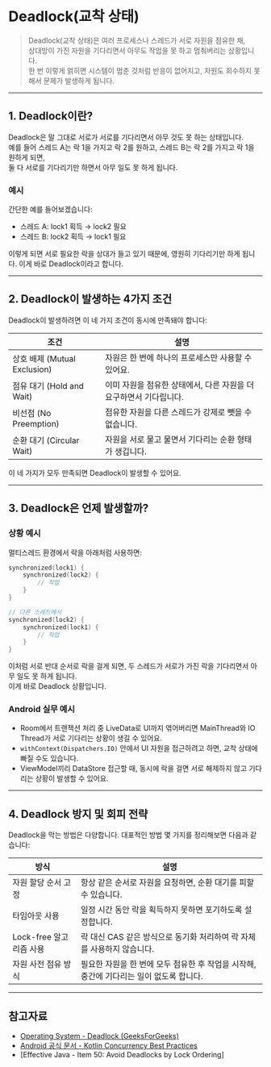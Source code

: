 # Deadlock(교착 상태)

> Deadlock(교착 상태)은 여러 프로세스나 스레드가 서로 자원을 점유한 채,  
> 상대방이 가진 자원을 기다리면서 아무도 작업을 못 하고 멈춰버리는 상황입니다.    
> 한 번 이렇게 얽히면 시스템이 멈춘 것처럼 반응이 없어지고, 자원도 회수하지 못해서 문제가 발생하게 됩니다.  

---

## 1. Deadlock이란?

Deadlock은 말 그대로 서로가 서로를 기다리면서 아무 것도 못 하는 상태입니다.  
예를 들어 스레드 A는 락 1을 가지고 락 2를 원하고, 스레드 B는 락 2를 가지고 락 1을 원하게 되면,  
둘 다 서로를 기다리기만 하면서 아무 일도 못 하게 됩니다.  

### 예시

간단한 예를 들어보겠습니다:

* 스레드 A: lock1 획득 → lock2 필요
* 스레드 B: lock2 획득 → lock1 필요

이렇게 되면 서로 필요한 락을 상대가 들고 있기 때문에, 영원히 기다리기만 하게 됩니다. 이게 바로 Deadlock이라고 합니다.

---

## 2. Deadlock이 발생하는 4가지 조건

Deadlock이 발생하려면 이 네 가지 조건이 동시에 만족돼야 합니다:

| 조건                       | 설명                                     |
| ------------------------ | -------------------------------------- |
| 상호 배제 (Mutual Exclusion) | 자원은 한 번에 하나의 프로세스만 사용할 수 있어요.          |
| 점유 대기 (Hold and Wait)    | 이미 자원을 점유한 상태에서, 다른 자원을 더 요구하면서 기다립니다. |
| 비선점 (No Preemption)      | 점유한 자원을 다른 스레드가 강제로 뺏을 수 없습니다.         |
| 순환 대기 (Circular Wait)    | 자원을 서로 물고 물면서 기다리는 순환 형태가 생깁니다.        |

이 네 가지가 모두 만족되면 Deadlock이 발생할 수 있어요.

---

## 3. Deadlock은 언제 발생할까?

### 상황 예시

멀티스레드 환경에서 락을 아래처럼 사용하면:

```kotlin
synchronized(lock1) {
    synchronized(lock2) {
        // 작업
    }
}

// 다른 스레드에서
synchronized(lock2) {
    synchronized(lock1) {
        // 작업
    }
}
```

이처럼 서로 반대 순서로 락을 걸게 되면, 두 스레드가 서로가 가진 락을 기다리면서 아무 일도 못 하게 됩니다.  
이게 바로 Deadlock 상황입니다.  

### Android 실무 예시

* Room에서 트랜잭션 처리 중 LiveData로 UI까지 엮어버리면 MainThread와 IO Thread가 서로 기다리는 상황이 생길 수 있어요.
* `withContext(Dispatchers.IO)` 안에서 UI 자원을 접근하려고 하면, 교착 상태에 빠질 수도 있습니다.
* ViewModel끼리 DataStore 접근할 때, 동시에 락을 걸면 서로 해제하지 않고 기다리는 상황이 발생할 수 있어요.

---

## 4. Deadlock 방지 및 회피 전략

Deadlock을 막는 방법은 다양합니다. 대표적인 방법 몇 가지를 정리해보면 다음과 같습니다:

| 방식                | 설명                                                  |
| ----------------- | --------------------------------------------------- |
| 자원 할당 순서 고정       | 항상 같은 순서로 자원을 요청하면, 순환 대기를 피할 수 있습니다.               |
| 타임아웃 사용           | 일정 시간 동안 락을 획득하지 못하면 포기하도록 설정합니다.                   |
| Lock-free 알고리즘 사용 | 락 대신 CAS 같은 방식으로 동기화 처리하여 락 자체를 사용하지 않습니다.          |
| 자원 사전 점유 방식       | 필요한 자원을 한 번에 모두 점유한 후 작업을 시작해, 중간에 기다리는 일이 없도록 합니다. |

---

## 참고자료

* [Operating System - Deadlock (GeeksForGeeks)](https://www.geeksforgeeks.org/deadlock-in-operating-system/)
* [Android 공식 문서 - Kotlin Concurrency Best Practices](https://developer.android.com/kotlin/coroutines/coroutines-best-practices)
* \[Effective Java - Item 50: Avoid Deadlocks by Lock Ordering]
